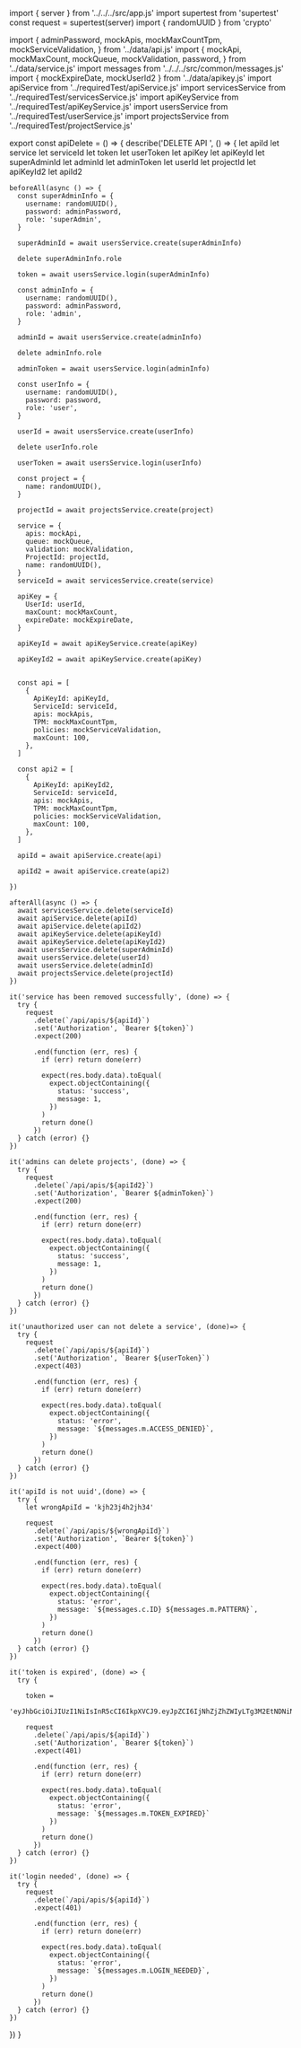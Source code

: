 import { server } from '../../../src/app.js'
import supertest from 'supertest'
const request = supertest(server)
import { randomUUID } from 'crypto'


import {
  adminPassword,
  mockApis,
  mockMaxCountTpm,
  mockServiceValidation,
} from '../data/api.js'
import {
  mockApi,
  mockMaxCount,
  mockQueue,
  mockValidation,
  password,
} from '../data/service.js'
import messages from '../../../src/common/messages.js'
import { mockExpireDate, mockUserId2 } from '../data/apikey.js'
import apiService from '../requiredTest/apiService.js'
import servicesService from '../requiredTest/servicesService.js'
import apiKeyService from '../requiredTest/apiKeyService.js'
import usersService from '../requiredTest/userService.js'
import projectsService from '../requiredTest/projectService.js'


export const apiDelete = () => {
  describe('DELETE API ', () => {
    let apiId
    let service
    let serviceId
    let token
    let userToken
    let apiKey
    let apiKeyId
    let superAdminId
    let adminId
    let adminToken
    let userId
    let projectId
    let apiKeyId2
    let apiId2

    beforeAll(async () => {
      const superAdminInfo = {
        username: randomUUID(),
        password: adminPassword,
        role: 'superAdmin',
      }

      superAdminId = await usersService.create(superAdminInfo)

      delete superAdminInfo.role

      token = await usersService.login(superAdminInfo)

      const adminInfo = {
        username: randomUUID(),
        password: adminPassword,
        role: 'admin',
      }

      adminId = await usersService.create(adminInfo)

      delete adminInfo.role

      adminToken = await usersService.login(adminInfo)

      const userInfo = {
        username: randomUUID(),
        password: password,
        role: 'user',
      }

      userId = await usersService.create(userInfo)

      delete userInfo.role

      userToken = await usersService.login(userInfo)

      const project = {
        name: randomUUID(),
      }

      projectId = await projectsService.create(project)

      service = {
        apis: mockApi,
        queue: mockQueue,
        validation: mockValidation,
        ProjectId: projectId,
        name: randomUUID(),
      }
      serviceId = await servicesService.create(service)

      apiKey = {
        UserId: userId,
        maxCount: mockMaxCount,
        expireDate: mockExpireDate,
      }

      apiKeyId = await apiKeyService.create(apiKey)

      apiKeyId2 = await apiKeyService.create(apiKey)


      const api = [
        {
          ApiKeyId: apiKeyId,
          ServiceId: serviceId,
          apis: mockApis,
          TPM: mockMaxCountTpm,
          policies: mockServiceValidation,
          maxCount: 100,
        },
      ]

      const api2 = [
        {
          ApiKeyId: apiKeyId2,
          ServiceId: serviceId,
          apis: mockApis,
          TPM: mockMaxCountTpm,
          policies: mockServiceValidation,
          maxCount: 100,
        },
      ]

      apiId = await apiService.create(api)

      apiId2 = await apiService.create(api2)

    })

    afterAll(async () => {
      await servicesService.delete(serviceId)
      await apiService.delete(apiId)
      await apiService.delete(apiId2)
      await apiKeyService.delete(apiKeyId)
      await apiKeyService.delete(apiKeyId2)
      await usersService.delete(superAdminId)
      await usersService.delete(userId)
      await usersService.delete(adminId)
      await projectsService.delete(projectId)
    })

    it('service has been removed successfully', (done) => {
      try {
        request
          .delete(`/api/apis/${apiId}`)
          .set('Authorization', `Bearer ${token}`)
          .expect(200)

          .end(function (err, res) {
            if (err) return done(err)

            expect(res.body.data).toEqual(
              expect.objectContaining({
                status: 'success',
                message: 1,
              })
            )
            return done()
          })
      } catch (error) {}
    })

    it('admins can delete projects', (done) => {
      try {
        request
          .delete(`/api/apis/${apiId2}`)
          .set('Authorization', `Bearer ${adminToken}`)
          .expect(200)

          .end(function (err, res) {
            if (err) return done(err)

            expect(res.body.data).toEqual(
              expect.objectContaining({
                status: 'success',
                message: 1,
              })
            )
            return done()
          })
      } catch (error) {}
    })

    it('unauthorized user can not delete a service', (done)=> {
      try {
        request
          .delete(`/api/apis/${apiId}`)
          .set('Authorization', `Bearer ${userToken}`)
          .expect(403)

          .end(function (err, res) {
            if (err) return done(err)

            expect(res.body.data).toEqual(
              expect.objectContaining({
                status: 'error',
                message: `${messages.m.ACCESS_DENIED}`,
              })
            )
            return done()
          })
      } catch (error) {}
    })

    it('apiId is not uuid',(done) => {
      try {
        let wrongApiId = 'kjh23j4h2jh34'

        request
          .delete(`/api/apis/${wrongApiId}`)
          .set('Authorization', `Bearer ${token}`)
          .expect(400)

          .end(function (err, res) {
            if (err) return done(err)

            expect(res.body.data).toEqual(
              expect.objectContaining({
                status: 'error',
                message: `${messages.c.ID} ${messages.m.PATTERN}`,
              })
            )
            return done()
          })
      } catch (error) {}
    })

    it('token is expired', (done) => {
      try {

        token =
            'eyJhbGciOiJIUzI1NiIsInR5cCI6IkpXVCJ9.eyJpZCI6IjNhZjZhZWIyLTg3M2EtNDNiNS04ZDM0LTE0MzczZGE2ZTFiMSIsImlhdCI6MTY2NjUwNjk3MH0.o1k__1jtkL3C2Kte'

        request
          .delete(`/api/apis/${apiId}`)
          .set('Authorization', `Bearer ${token}`)
          .expect(401)

          .end(function (err, res) {
            if (err) return done(err)

            expect(res.body.data).toEqual(
              expect.objectContaining({
                status: 'error',
                message: `${messages.m.TOKEN_EXPIRED}`
              })
            )
            return done()
          })
      } catch (error) {}
    })

    it('login needed', (done) => {
      try {
        request
          .delete(`/api/apis/${apiId}`)
          .expect(401)

          .end(function (err, res) {
            if (err) return done(err)

            expect(res.body.data).toEqual(
              expect.objectContaining({
                status: 'error',
                message: `${messages.m.LOGIN_NEEDED}`,
              })
            )
            return done()
          })
      } catch (error) {}
    })
  })
}
